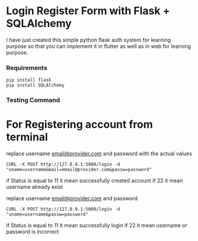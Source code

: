 
# Login Register Form with Flask + SQLAlchemy

I have just created this simple python flask auth system for learning purpose so that you can implement it in flutter as well as in web for learning purpose.

### Requirements

    pip install flask
    pip install SQLAlchemy

### Testing Command 
# For Registering account from terminal
replace username email@provider.com and password with the actual values

    CURL -X POST http://127.0.0.1:5000/login -d "uname=username&mail=email@provider.com&passw=password" 

if Status is equal to 11 it mean successfully created account if 22 it mean username already exist

replace username email@provider.com and password

    CURL -X POST http://127.0.0.1:5000/login -d "uname=username&passw=password" 

if Status is equal to 11 it mean successfully login if 22 it mean username or password is incorrect
    
